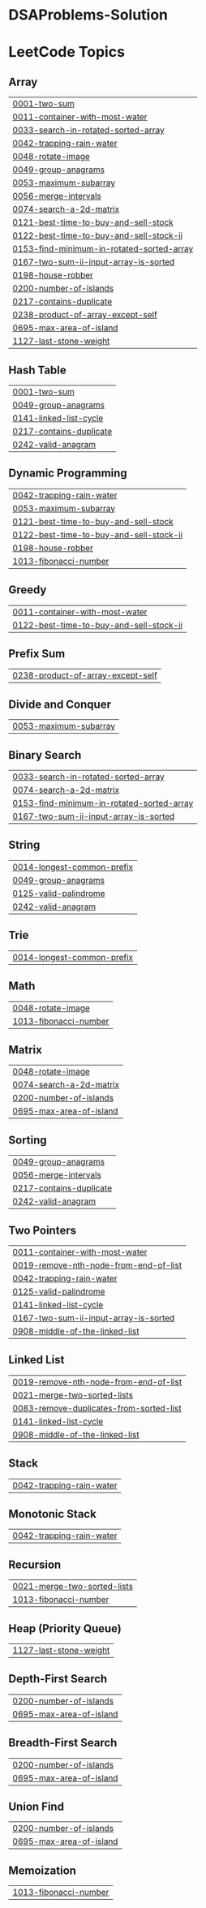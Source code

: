 # DSAProblems-Solution
<!---LeetCode Topics Start-->
# LeetCode Topics
## Array
|  |
| ------- |
| [0001-two-sum](https://github.com/satyamtiwari1004/DSAProblems-Solution/tree/master/0001-two-sum) |
| [0011-container-with-most-water](https://github.com/satyamtiwari1004/DSAProblems-Solution/tree/master/0011-container-with-most-water) |
| [0033-search-in-rotated-sorted-array](https://github.com/satyamtiwari1004/DSAProblems-Solution/tree/master/0033-search-in-rotated-sorted-array) |
| [0042-trapping-rain-water](https://github.com/satyamtiwari1004/DSAProblems-Solution/tree/master/0042-trapping-rain-water) |
| [0048-rotate-image](https://github.com/satyamtiwari1004/DSAProblems-Solution/tree/master/0048-rotate-image) |
| [0049-group-anagrams](https://github.com/satyamtiwari1004/DSAProblems-Solution/tree/master/0049-group-anagrams) |
| [0053-maximum-subarray](https://github.com/satyamtiwari1004/DSAProblems-Solution/tree/master/0053-maximum-subarray) |
| [0056-merge-intervals](https://github.com/satyamtiwari1004/DSAProblems-Solution/tree/master/0056-merge-intervals) |
| [0074-search-a-2d-matrix](https://github.com/satyamtiwari1004/DSAProblems-Solution/tree/master/0074-search-a-2d-matrix) |
| [0121-best-time-to-buy-and-sell-stock](https://github.com/satyamtiwari1004/DSAProblems-Solution/tree/master/0121-best-time-to-buy-and-sell-stock) |
| [0122-best-time-to-buy-and-sell-stock-ii](https://github.com/satyamtiwari1004/DSAProblems-Solution/tree/master/0122-best-time-to-buy-and-sell-stock-ii) |
| [0153-find-minimum-in-rotated-sorted-array](https://github.com/satyamtiwari1004/DSAProblems-Solution/tree/master/0153-find-minimum-in-rotated-sorted-array) |
| [0167-two-sum-ii-input-array-is-sorted](https://github.com/satyamtiwari1004/DSAProblems-Solution/tree/master/0167-two-sum-ii-input-array-is-sorted) |
| [0198-house-robber](https://github.com/satyamtiwari1004/DSAProblems-Solution/tree/master/0198-house-robber) |
| [0200-number-of-islands](https://github.com/satyamtiwari1004/DSAProblems-Solution/tree/master/0200-number-of-islands) |
| [0217-contains-duplicate](https://github.com/satyamtiwari1004/DSAProblems-Solution/tree/master/0217-contains-duplicate) |
| [0238-product-of-array-except-self](https://github.com/satyamtiwari1004/DSAProblems-Solution/tree/master/0238-product-of-array-except-self) |
| [0695-max-area-of-island](https://github.com/satyamtiwari1004/DSAProblems-Solution/tree/master/0695-max-area-of-island) |
| [1127-last-stone-weight](https://github.com/satyamtiwari1004/DSAProblems-Solution/tree/master/1127-last-stone-weight) |
## Hash Table
|  |
| ------- |
| [0001-two-sum](https://github.com/satyamtiwari1004/DSAProblems-Solution/tree/master/0001-two-sum) |
| [0049-group-anagrams](https://github.com/satyamtiwari1004/DSAProblems-Solution/tree/master/0049-group-anagrams) |
| [0141-linked-list-cycle](https://github.com/satyamtiwari1004/DSAProblems-Solution/tree/master/0141-linked-list-cycle) |
| [0217-contains-duplicate](https://github.com/satyamtiwari1004/DSAProblems-Solution/tree/master/0217-contains-duplicate) |
| [0242-valid-anagram](https://github.com/satyamtiwari1004/DSAProblems-Solution/tree/master/0242-valid-anagram) |
## Dynamic Programming
|  |
| ------- |
| [0042-trapping-rain-water](https://github.com/satyamtiwari1004/DSAProblems-Solution/tree/master/0042-trapping-rain-water) |
| [0053-maximum-subarray](https://github.com/satyamtiwari1004/DSAProblems-Solution/tree/master/0053-maximum-subarray) |
| [0121-best-time-to-buy-and-sell-stock](https://github.com/satyamtiwari1004/DSAProblems-Solution/tree/master/0121-best-time-to-buy-and-sell-stock) |
| [0122-best-time-to-buy-and-sell-stock-ii](https://github.com/satyamtiwari1004/DSAProblems-Solution/tree/master/0122-best-time-to-buy-and-sell-stock-ii) |
| [0198-house-robber](https://github.com/satyamtiwari1004/DSAProblems-Solution/tree/master/0198-house-robber) |
| [1013-fibonacci-number](https://github.com/satyamtiwari1004/DSAProblems-Solution/tree/master/1013-fibonacci-number) |
## Greedy
|  |
| ------- |
| [0011-container-with-most-water](https://github.com/satyamtiwari1004/DSAProblems-Solution/tree/master/0011-container-with-most-water) |
| [0122-best-time-to-buy-and-sell-stock-ii](https://github.com/satyamtiwari1004/DSAProblems-Solution/tree/master/0122-best-time-to-buy-and-sell-stock-ii) |
## Prefix Sum
|  |
| ------- |
| [0238-product-of-array-except-self](https://github.com/satyamtiwari1004/DSAProblems-Solution/tree/master/0238-product-of-array-except-self) |
## Divide and Conquer
|  |
| ------- |
| [0053-maximum-subarray](https://github.com/satyamtiwari1004/DSAProblems-Solution/tree/master/0053-maximum-subarray) |
## Binary Search
|  |
| ------- |
| [0033-search-in-rotated-sorted-array](https://github.com/satyamtiwari1004/DSAProblems-Solution/tree/master/0033-search-in-rotated-sorted-array) |
| [0074-search-a-2d-matrix](https://github.com/satyamtiwari1004/DSAProblems-Solution/tree/master/0074-search-a-2d-matrix) |
| [0153-find-minimum-in-rotated-sorted-array](https://github.com/satyamtiwari1004/DSAProblems-Solution/tree/master/0153-find-minimum-in-rotated-sorted-array) |
| [0167-two-sum-ii-input-array-is-sorted](https://github.com/satyamtiwari1004/DSAProblems-Solution/tree/master/0167-two-sum-ii-input-array-is-sorted) |
## String
|  |
| ------- |
| [0014-longest-common-prefix](https://github.com/satyamtiwari1004/DSAProblems-Solution/tree/master/0014-longest-common-prefix) |
| [0049-group-anagrams](https://github.com/satyamtiwari1004/DSAProblems-Solution/tree/master/0049-group-anagrams) |
| [0125-valid-palindrome](https://github.com/satyamtiwari1004/DSAProblems-Solution/tree/master/0125-valid-palindrome) |
| [0242-valid-anagram](https://github.com/satyamtiwari1004/DSAProblems-Solution/tree/master/0242-valid-anagram) |
## Trie
|  |
| ------- |
| [0014-longest-common-prefix](https://github.com/satyamtiwari1004/DSAProblems-Solution/tree/master/0014-longest-common-prefix) |
## Math
|  |
| ------- |
| [0048-rotate-image](https://github.com/satyamtiwari1004/DSAProblems-Solution/tree/master/0048-rotate-image) |
| [1013-fibonacci-number](https://github.com/satyamtiwari1004/DSAProblems-Solution/tree/master/1013-fibonacci-number) |
## Matrix
|  |
| ------- |
| [0048-rotate-image](https://github.com/satyamtiwari1004/DSAProblems-Solution/tree/master/0048-rotate-image) |
| [0074-search-a-2d-matrix](https://github.com/satyamtiwari1004/DSAProblems-Solution/tree/master/0074-search-a-2d-matrix) |
| [0200-number-of-islands](https://github.com/satyamtiwari1004/DSAProblems-Solution/tree/master/0200-number-of-islands) |
| [0695-max-area-of-island](https://github.com/satyamtiwari1004/DSAProblems-Solution/tree/master/0695-max-area-of-island) |
## Sorting
|  |
| ------- |
| [0049-group-anagrams](https://github.com/satyamtiwari1004/DSAProblems-Solution/tree/master/0049-group-anagrams) |
| [0056-merge-intervals](https://github.com/satyamtiwari1004/DSAProblems-Solution/tree/master/0056-merge-intervals) |
| [0217-contains-duplicate](https://github.com/satyamtiwari1004/DSAProblems-Solution/tree/master/0217-contains-duplicate) |
| [0242-valid-anagram](https://github.com/satyamtiwari1004/DSAProblems-Solution/tree/master/0242-valid-anagram) |
## Two Pointers
|  |
| ------- |
| [0011-container-with-most-water](https://github.com/satyamtiwari1004/DSAProblems-Solution/tree/master/0011-container-with-most-water) |
| [0019-remove-nth-node-from-end-of-list](https://github.com/satyamtiwari1004/DSAProblems-Solution/tree/master/0019-remove-nth-node-from-end-of-list) |
| [0042-trapping-rain-water](https://github.com/satyamtiwari1004/DSAProblems-Solution/tree/master/0042-trapping-rain-water) |
| [0125-valid-palindrome](https://github.com/satyamtiwari1004/DSAProblems-Solution/tree/master/0125-valid-palindrome) |
| [0141-linked-list-cycle](https://github.com/satyamtiwari1004/DSAProblems-Solution/tree/master/0141-linked-list-cycle) |
| [0167-two-sum-ii-input-array-is-sorted](https://github.com/satyamtiwari1004/DSAProblems-Solution/tree/master/0167-two-sum-ii-input-array-is-sorted) |
| [0908-middle-of-the-linked-list](https://github.com/satyamtiwari1004/DSAProblems-Solution/tree/master/0908-middle-of-the-linked-list) |
## Linked List
|  |
| ------- |
| [0019-remove-nth-node-from-end-of-list](https://github.com/satyamtiwari1004/DSAProblems-Solution/tree/master/0019-remove-nth-node-from-end-of-list) |
| [0021-merge-two-sorted-lists](https://github.com/satyamtiwari1004/DSAProblems-Solution/tree/master/0021-merge-two-sorted-lists) |
| [0083-remove-duplicates-from-sorted-list](https://github.com/satyamtiwari1004/DSAProblems-Solution/tree/master/0083-remove-duplicates-from-sorted-list) |
| [0141-linked-list-cycle](https://github.com/satyamtiwari1004/DSAProblems-Solution/tree/master/0141-linked-list-cycle) |
| [0908-middle-of-the-linked-list](https://github.com/satyamtiwari1004/DSAProblems-Solution/tree/master/0908-middle-of-the-linked-list) |
## Stack
|  |
| ------- |
| [0042-trapping-rain-water](https://github.com/satyamtiwari1004/DSAProblems-Solution/tree/master/0042-trapping-rain-water) |
## Monotonic Stack
|  |
| ------- |
| [0042-trapping-rain-water](https://github.com/satyamtiwari1004/DSAProblems-Solution/tree/master/0042-trapping-rain-water) |
## Recursion
|  |
| ------- |
| [0021-merge-two-sorted-lists](https://github.com/satyamtiwari1004/DSAProblems-Solution/tree/master/0021-merge-two-sorted-lists) |
| [1013-fibonacci-number](https://github.com/satyamtiwari1004/DSAProblems-Solution/tree/master/1013-fibonacci-number) |
## Heap (Priority Queue)
|  |
| ------- |
| [1127-last-stone-weight](https://github.com/satyamtiwari1004/DSAProblems-Solution/tree/master/1127-last-stone-weight) |
## Depth-First Search
|  |
| ------- |
| [0200-number-of-islands](https://github.com/satyamtiwari1004/DSAProblems-Solution/tree/master/0200-number-of-islands) |
| [0695-max-area-of-island](https://github.com/satyamtiwari1004/DSAProblems-Solution/tree/master/0695-max-area-of-island) |
## Breadth-First Search
|  |
| ------- |
| [0200-number-of-islands](https://github.com/satyamtiwari1004/DSAProblems-Solution/tree/master/0200-number-of-islands) |
| [0695-max-area-of-island](https://github.com/satyamtiwari1004/DSAProblems-Solution/tree/master/0695-max-area-of-island) |
## Union Find
|  |
| ------- |
| [0200-number-of-islands](https://github.com/satyamtiwari1004/DSAProblems-Solution/tree/master/0200-number-of-islands) |
| [0695-max-area-of-island](https://github.com/satyamtiwari1004/DSAProblems-Solution/tree/master/0695-max-area-of-island) |
## Memoization
|  |
| ------- |
| [1013-fibonacci-number](https://github.com/satyamtiwari1004/DSAProblems-Solution/tree/master/1013-fibonacci-number) |
<!---LeetCode Topics End-->